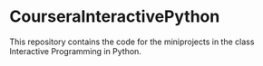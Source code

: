 CourseraInteractivePython
=========================

This repository contains the code for the miniprojects in the class Interactive Programming in Python.
